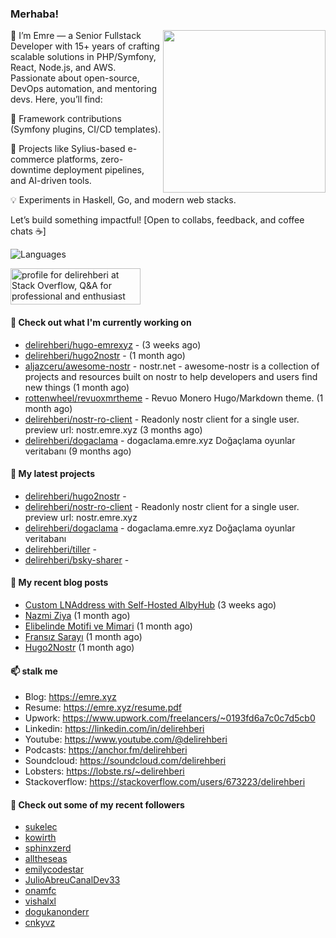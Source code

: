 <h3>Merhaba!</h3>
 

<img align="right" src="https://media.giphy.com/media/ZE6HYckyroMWwSp11C/giphy-downsized.gif" width="260">

👋 I’m Emre — a Senior Fullstack Developer with 15+ years of crafting scalable solutions in PHP/Symfony, React, Node.js, and AWS. Passionate about open-source, DevOps automation, and mentoring devs. Here, you’ll find:

🔧 Framework contributions (Symfony plugins, CI/CD templates).

🚀 Projects like Sylius-based e-commerce platforms, zero-downtime deployment pipelines, and AI-driven tools.

💡 Experiments in Haskell, Go, and modern web stacks.

Let’s build something impactful! [Open to collabs, feedback, and coffee chats ☕]

![Languages](https://github-readme-stats.vercel.app/api/top-langs/?username=delirehberi&layout=compact)

<a href="https://stackoverflow.com/users/673223/delirehberi"><img src="https://stackoverflow.com/users/flair/673223.png" width="208" height="58" alt="profile for delirehberi at Stack Overflow, Q&amp;A for professional and enthusiast programmers" title="profile for delirehberi at Stack Overflow, Q&amp;A for professional and enthusiast programmers"></a>

#### 👷 Check out what I'm currently working on

- [delirehberi/hugo-emrexyz](https://github.com/delirehberi/hugo-emrexyz) -  (3 weeks ago)
- [delirehberi/hugo2nostr](https://github.com/delirehberi/hugo2nostr) -  (1 month ago)
- [aljazceru/awesome-nostr](https://github.com/aljazceru/awesome-nostr) - nostr.net - awesome-nostr is a collection of projects and resources built on nostr to help developers and users find new things  (1 month ago)
- [rottenwheel/revuoxmrtheme](https://github.com/rottenwheel/revuoxmrtheme) - Revuo Monero Hugo/Markdown theme. (1 month ago)
- [delirehberi/nostr-ro-client](https://github.com/delirehberi/nostr-ro-client) - Readonly nostr client for a single user. preview url: nostr.emre.xyz (3 months ago)
- [delirehberi/dogaclama](https://github.com/delirehberi/dogaclama) - dogaclama.emre.xyz Doğaçlama oyunlar veritabanı (9 months ago)

#### 🌱 My latest projects

- [delirehberi/hugo2nostr](https://github.com/delirehberi/hugo2nostr) - 
- [delirehberi/nostr-ro-client](https://github.com/delirehberi/nostr-ro-client) - Readonly nostr client for a single user. preview url: nostr.emre.xyz
- [delirehberi/dogaclama](https://github.com/delirehberi/dogaclama) - dogaclama.emre.xyz Doğaçlama oyunlar veritabanı
- [delirehberi/tiller](https://github.com/delirehberi/tiller) - 
- [delirehberi/bsky-sharer](https://github.com/delirehberi/bsky-sharer) - 

#### 📜 My recent blog posts 

- [Custom LNAddress with Self-Hosted AlbyHub](https://emre.xyz/posts/custom-lnaddress/) (3 weeks ago)
- [Nazmi Ziya](https://emre.xyz/posts/nazmi-ziya/) (1 month ago)
- [Elibelinde Motifi ve Mimari](https://emre.xyz/posts/elibelinde-motifi/) (1 month ago)
- [Fransız Sarayı](https://emre.xyz/posts/fransiz-sarayi/) (1 month ago)
- [Hugo2Nostr](https://emre.xyz/posts/0d64aa67/) (1 month ago) 

#### 📫 stalk me

- Blog: https://emre.xyz 
- Resume: https://emre.xyz/resume.pdf
- Upwork: https://www.upwork.com/freelancers/~0193fd6a7c0c7d5cb0
- Linkedin: https://linkedin.com/in/delirehberi 
- Youtube: https://www.youtube.com/@delirehberi
- Podcasts: https://anchor.fm/delirehberi
- Soundcloud: https://soundcloud.com/delirehberi
- Lobsters: https://lobste.rs/~delirehberi
- Stackoverflow: https://stackoverflow.com/users/673223/delirehberi


#### 👯 Check out some of my recent followers

- [sukelec](https://github.com/sukelec)
- [kowirth](https://github.com/kowirth)
- [sphinxzerd](https://github.com/sphinxzerd)
- [alltheseas](https://github.com/alltheseas)
- [emilycodestar](https://github.com/emilycodestar)
- [JulioAbreuCanalDev33](https://github.com/JulioAbreuCanalDev33)
- [onamfc](https://github.com/onamfc)
- [vishalxl](https://github.com/vishalxl)
- [dogukanonderr](https://github.com/dogukanonderr)
- [cnkyvz](https://github.com/cnkyvz)



